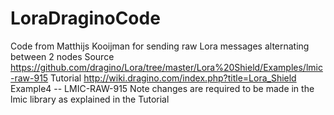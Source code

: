 # LoraDraginoCode
Code from Matthijs Kooijman for sending raw Lora messages alternating between 2 nodes
Source https://github.com/dragino/Lora/tree/master/Lora%20Shield/Examples/lmic-raw-915
Tutorial http://wiki.dragino.com/index.php?title=Lora_Shield Example4 -- LMIC-RAW-915
Note changes are required to be made in the lmic library as explained in the Tutorial
